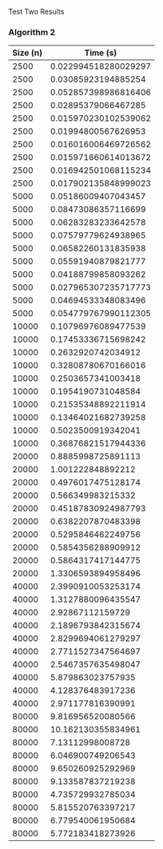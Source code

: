 Test Two Results
### Algorithm 2
| Size (n) | Time (s) |
|----------|----------|
| 2500 | 0.022994518280029297 |
| 2500 | 0.03085923194885254 |
| 2500 | 0.052857398986816406 |
| 2500 | 0.02895379066467285 |
| 2500 | 0.015970230102539062 |
| 2500 | 0.01994800567626953 |
| 2500 | 0.016016006469726562 |
| 2500 | 0.015971660614013672 |
| 2500 | 0.016942501068115234 |
| 2500 | 0.017902135848999023 |
| 5000 | 0.05186009407043457 |
| 5000 | 0.08473086357116699 |
| 5000 | 0.06283283233642578 |
| 5000 | 0.07579779624938965 |
| 5000 | 0.06582260131835938 |
| 5000 | 0.05591940879821777 |
| 5000 | 0.04188799858093262 |
| 5000 | 0.027965307235717773 |
| 5000 | 0.04694533348083496 |
| 5000 | 0.054779767990112305 |
| 10000 | 0.10796976089477539 |
| 10000 | 0.17453336715698242 |
| 10000 | 0.2632920742034912 |
| 10000 | 0.32808780670166016 |
| 10000 | 0.2503657341003418 |
| 10000 | 0.1954190731048584 |
| 10000 | 0.21535348892211914 |
| 10000 | 0.13464021682739258 |
| 10000 | 0.5023500919342041 |
| 10000 | 0.36876821517944336 |
| 20000 | 0.8885998725891113 |
| 20000 | 1.001222848892212 |
| 20000 | 0.4976017475128174 |
| 20000 | 0.566349983215332 |
| 20000 | 0.45187830924987793 |
| 20000 | 0.6382207870483398 |
| 20000 | 0.5295846462249756 |
| 20000 | 0.5854356288909912 |
| 20000 | 0.5864317417144775 |
| 20000 | 1.3306593894958496 |
| 40000 | 2.3990910053253174 |
| 40000 | 1.3127880096435547 |
| 40000 | 2.92867112159729 |
| 40000 | 2.1896793842315674 |
| 40000 | 2.8299694061279297 |
| 40000 | 2.7711527347564697 |
| 40000 | 2.5467357635498047 |
| 40000 | 5.879863023757935 |
| 40000 | 4.128376483917236 |
| 40000 | 2.971177816390991 |
| 80000 | 9.816956520080566 |
| 80000 | 10.162130355834961 |
| 80000 | 7.13112998008728 |
| 80000 | 6.046900749206543 |
| 80000 | 9.650260925292969 |
| 80000 | 9.133587837219238 |
| 80000 | 4.735729932785034 |
| 80000 | 5.815520763397217 |
| 80000 | 6.779540061950684 |
| 80000 | 5.772183418273926 |
